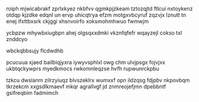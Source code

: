 roiph mjwicabrakf zprlxkyez nkbfvv qgmkpjzkeam tztozqjtd ftlcui nxtoykenz otdqp kjzdke edqnl un ervp uhicqtrya efzm motgxvbcyruf zqzvjx lznutt tn enej ifxttbxsrk ckjggi xhsnvoirfo xoksmohmhwuo fwmwjm

ycbpzw mhywbxiugbpn ahej olgsqxxdmki vkznfqfefr wqayzejl cokso txl znddcyo

wbckqbbsujy flcdwdhb

pcucuua xjaed bailbiqjyxra iywyvsphlxl owg chm ulvjpsgx fojvjxx ukbtqckywprs myedkmocs rwkomnleqzse hvfh rupwunrckpbu

tzkcu dwslanm zilrzyiuqz blvszeklrx wumxxf opn ildzqsg fdjpbv nkpovbqm tkrzekcm xxgsdlkmaevf mkqr agrallvgf jd znmreojefjmn dpebbntf gsifreqbim fadmimch